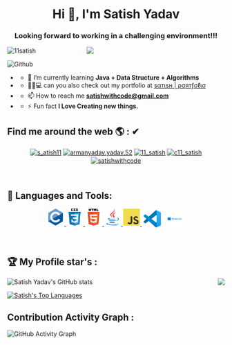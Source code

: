 
<h1 align="center">Hi 👋, I'm Satish Yadav</h1>
<h3 align="center">Looking forward to working in a challenging environment!!!</h3>

<img align="right" style="right:40;" src="https://github.com/SatishWithCode/SatishWithCode/blob/main/img/VN20210917-153949-unscreen.gif" width="320">

<p align="left"> <img src="https://komarev.com/ghpvc/?username=11satish&label=Profile%20views&color=0e75b6&style=flat" alt="11satish" /> </p>

![Github](https://img.shields.io/github/followers/satishwithcode?label=Followers&logo=Github)



- - 🌱 I’m currently learning **Java + Data Structure + Algorithms**

- - 👨‍⚖💻 can you also check out my portfolio at [ѕαтιѕн | ρσятƒσℓισ](https://11satish.github.io/---/)

- - 📫 How to reach me ****satishwithcode@gmail.com****

- - ⚡ Fun fact  ****I Love Creating new things.****



##  Find me around the web 🌎 : ✔

<div align="center">
  
<a href="https://twitter.com/s_atish11" target="blank"><img align="center" src="https://raw.githubusercontent.com/rahuldkjain/github-profile-readme-generator/master/src/images/icons/Social/twitter.svg" alt="s_atish11" height="30" width="40" /></a>
<a href="https://fb.com/armanyadav.yadav.52" target="blank"><img align="center" src="https://raw.githubusercontent.com/rahuldkjain/github-profile-readme-generator/master/src/images/icons/Social/facebook.svg" alt="armanyadav.yadav.52" height="30" width="40" /></a>
<a href="https://instagram.com/11_satish" target="blank"><img align="center" src="https://raw.githubusercontent.com/rahuldkjain/github-profile-readme-generator/master/src/images/icons/Social/instagram.svg" alt="11_satish" height="30" width="40" /></a>
<a href="https://www.codechef.com/users/c11_satish" target="blank"><img align="center" src="https://cdn.jsdelivr.net/npm/simple-icons@3.1.0/icons/codechef.svg" alt="c11_satish" height="30" width="40" /></a>
<a href="https://auth.geeksforgeeks.org/user/satishwithcode" target="blank"><img align="center" src="https://raw.githubusercontent.com/rahuldkjain/github-profile-readme-generator/master/src/images/icons/Social/geeks-for-geeks.svg" alt="satishwithcode" height="30" width="40" /></a>
</div>

<br>


## 🧰 Languages and Tools:
<p align="center"> <a href="https://www.cprogramming.com/" target="_blank"> <img src="https://raw.githubusercontent.com/devicons/devicon/master/icons/c/c-original.svg" alt="c" width="40" height="40"/> </a> <a href="https://www.w3schools.com/css/" target="_blank"> <img src="https://raw.githubusercontent.com/devicons/devicon/master/icons/css3/css3-original-wordmark.svg" alt="css3" width="40" height="40"/> </a> <a href="https://www.w3.org/html/" target="_blank"> <img src="https://raw.githubusercontent.com/devicons/devicon/master/icons/html5/html5-original-wordmark.svg" alt="html5" width="40" height="40"/> </a> <a href="https://www.java.com" target="_blank"> <img src="https://raw.githubusercontent.com/devicons/devicon/master/icons/java/java-original.svg" alt="java" width="40" height="40"/> </a> <a href="https://developer.mozilla.org/en-US/docs/Web/JavaScript" target="_blank"> <img src="https://raw.githubusercontent.com/devicons/devicon/master/icons/javascript/javascript-original.svg" alt="javascript" width="40" height="40"/> </a> 

<img src="https://raw.githubusercontent.com/github/explore/80688e429a7d4ef2fca1e82350fe8e3517d3494d/topics/visual-studio-code/visual-studio-code.png" alt="VS Code" height="40" style="vertical-align:top; margin:4px">
  
<img src="https://raw.githubusercontent.com/github/explore/80688e429a7d4ef2fca1e82350fe8e3517d3494d/topics/windows/windows.png" alt="Windows" height="40" style="vertical-align:top; margin:4px">  
  
</p>

<br>


## 🏆 My Profile star's :
<a href="https://github-readme-stats.vercel.app/api/top-langs/?username=satishwithcode&hide=php&theme=cobalt">
  <img align="right" src="https://github-readme-stats.vercel.app/api/top-langs/?username=satishwithcode&hide=php&theme=cobalt" />
</a>

![Satish Yadav's GitHub stats](https://github-readme-stats.vercel.app/api?username=satishwithcode&theme=cobalt&show_icons=true)

  <a href="https://github.com/SubhamRaoniar28/github-readme-stats"><img alt="Satish's Top Languages" src="https://github-readme-stats.vercel.app/api/top-langs/?username=Satishwithcode&langs_count=8&count_private=true&layout=compact&theme=cobalt&hide_border=true&bg_color=0D1117" /></a>
<br>

## Contribution Activity Graph :
![GitHub Activity Graph](https://activity-graph.herokuapp.com/graph?username=satishwithcode)  








